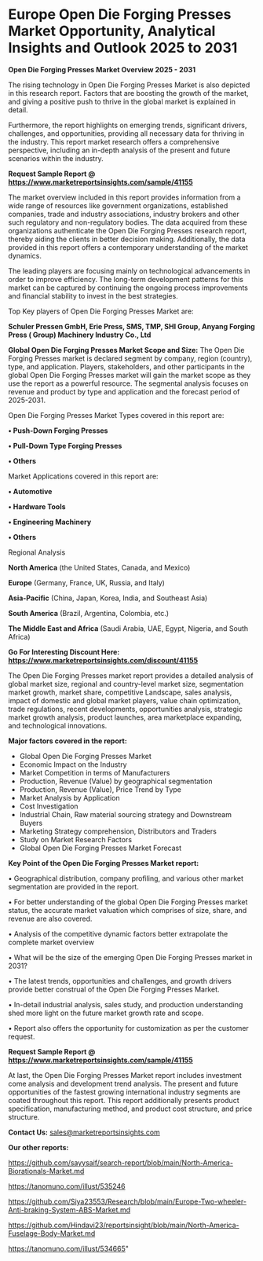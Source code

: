 # Europe Open Die Forging Presses Market Opportunity, Analytical Insights and Outlook 2025 to 2031

<Strong> Open Die Forging Presses Market Overview 2025 - 2031</strong>

The rising technology in Open Die Forging Presses Market is also depicted in this research report. Factors that are boosting the growth of the market, and giving a positive push to thrive in the global market is explained in detail.

Furthermore, the report highlights on emerging trends, significant drivers, challenges, and opportunities, providing all necessary data for thriving in the industry. This report market research offers a comprehensive perspective, including an in-depth analysis of the present and future scenarios within the industry.

<strong>Request Sample Report @ <a href=https://www.marketreportsinsights.com/sample/41155>https://www.marketreportsinsights.com/sample/41155</a></strong>

The market overview included in this report provides information from a wide range of resources like government organizations, established companies, trade and industry associations, industry brokers and other such regulatory and non-regulatory bodies. The data acquired from these organizations authenticate the Open Die Forging Presses research report, thereby aiding the clients in better decision making. Additionally, the data provided in this report offers a contemporary understanding of the market dynamics.

The leading players are focusing mainly on technological advancements in order to improve efficiency. The long-term development patterns for this market can be captured by continuing the ongoing process improvements and financial stability to invest in the best strategies.

Top Key players of Open Die Forging Presses Market are:

<strong>Schuler Pressen GmbH, Erie Press, SMS, TMP, SHI Group, Anyang Forging Press ( Group) Machinery Industry Co., Ltd</strong>

<strong><b>Global Open Die Forging Presses Market Scope and Size:</b></strong>
The Open Die Forging Presses market is declared segment by company, region (country), type, and application. Players, stakeholders, and other participants in the global Open Die Forging Presses market will gain the market scope as they use the report as a powerful resource. The segmental analysis focuses on revenue and product by type and application and the forecast period of 2025-2031.

Open Die Forging Presses Market Types covered in this report are:

<strong>•  Push-Down Forging Presses

•  Pull-Down Type Forging Presses

•  Others</strong>

Market Applications covered in this report are:

<strong>•  Automotive

•  Hardware Tools

•  Engineering Machinery

•  Others</strong> 

Regional Analysis

<strong>North America</strong> (the United States, Canada, and Mexico)

<strong>Europe</strong> (Germany, France, UK, Russia, and Italy)

<strong>Asia-Pacific</strong> (China, Japan, Korea, India, and Southeast Asia)

<strong>South America</strong> (Brazil, Argentina, Colombia, etc.)

<strong>The Middle East and Africa</strong> (Saudi Arabia, UAE, Egypt, Nigeria, and South Africa)

<strong>Go For Interesting Discount Here: <a href=https://www.marketreportsinsights.com/discount/41155>https://www.marketreportsinsights.com/discount/41155</a></strong>

The Open Die Forging Presses market report provides a detailed analysis of global market size, regional and country-level market size, segmentation market growth, market share, competitive Landscape, sales analysis, impact of domestic and global market players, value chain optimization, trade regulations, recent developments, opportunities analysis, strategic market growth analysis, product launches, area marketplace expanding, and technological innovations.

<strong><b>Major factors covered in the report:</b></strong>
<ul>
  <li>Global Open Die Forging Presses Market </li>
  <li>Economic Impact on the Industry</li>
  <li>Market Competition in terms of Manufacturers</li>
  <li>Production, Revenue (Value) by geographical segmentation</li>
  <li>Production, Revenue (Value), Price Trend by Type</li>
  <li>Market Analysis by Application</li>
  <li>Cost Investigation</li>
  <li>Industrial Chain, Raw material sourcing strategy and Downstream Buyers</li>
  <li>Marketing Strategy comprehension, Distributors and Traders</li>
  <li>Study on Market Research Factors</li>
  <li>Global Open Die Forging Presses Market Forecast</li>
</ul>

<strong><b>Key Point of the Open Die Forging Presses Market report:</b></strong>

• Geographical distribution, company profiling, and various other market segmentation are provided in the report.

• For better understanding of the global Open Die Forging Presses market status, the accurate market valuation which comprises of size, share, and revenue are also covered.

• Analysis of the competitive dynamic factors better extrapolate the complete market overview

• What will be the size of the emerging Open Die Forging Presses market in 2031?

• The latest trends, opportunities and challenges, and growth drivers provide better construal of the Open Die Forging Presses Market.

• In-detail industrial analysis, sales study, and production understanding shed more light on the future market growth rate and scope.

• Report also offers the opportunity for customization as per the customer request.

<strong>Request Sample Report @ <a href=https://www.marketreportsinsights.com/sample/41155>https://www.marketreportsinsights.com/sample/41155</a></strong>

At last, the Open Die Forging Presses Market report includes investment come analysis and development trend analysis. The present and future opportunities of the fastest growing international industry segments are coated throughout this report. This report additionally presents product specification, manufacturing method, and product cost structure, and price structure.

<strong>Contact Us:</strong>
sales@marketreportsinsights.com

<strong>Our other reports:</strong>

<a href=https://github.com/sayysaif/search-report/blob/main/North-America-Biorationals-Market.md>https://github.com/sayysaif/search-report/blob/main/North-America-Biorationals-Market.md</a>

<a href=https://tanomuno.com/illust/535246>https://tanomuno.com/illust/535246</a>

<a href=https://github.com/Siya23553/Research/blob/main/Europe-Two-wheeler-Anti-braking-System-ABS-Market.md>https://github.com/Siya23553/Research/blob/main/Europe-Two-wheeler-Anti-braking-System-ABS-Market.md</a>

<a href=https://github.com/Hindavi23/reportsinsight/blob/main/North-America-Fuselage-Body-Market.md>https://github.com/Hindavi23/reportsinsight/blob/main/North-America-Fuselage-Body-Market.md</a>

<a href=https://tanomuno.com/illust/534665>https://tanomuno.com/illust/534665</a>"
